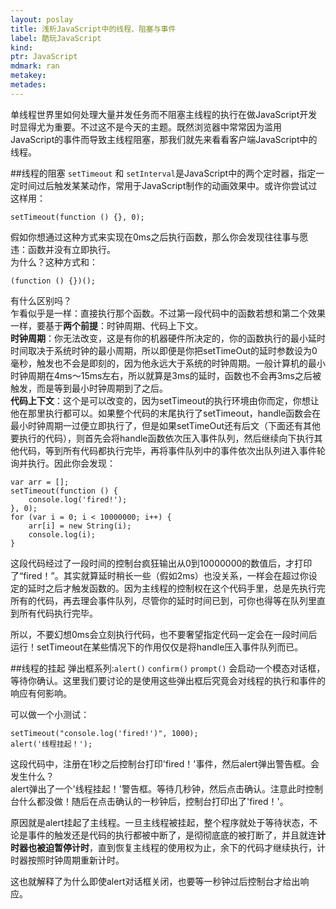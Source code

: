 ```yaml
---
layout: poslay
title: 浅析JavaScript中的线程、阻塞与事件
label: 酷玩JavaScript
kind: 
ptr: JavaScript
mdmark: ran
metakey:
metades:
---
```


单线程世界里如何处理大量并发任务而不阻塞主线程的执行在做JavaScript开发时显得尤为重要。不过这不是今天的主题。既然浏览器中常常因为滥用JavaScript的事件而导致主线程阻塞，那我们就先来看看客户端JavaScript中的线程。

##线程的阻塞
`setTimeout` 和 `setInterval`是JavaScript中的两个定时器，指定一定时间过后触发某某动作，常用于JavaScript制作的动画效果中。或许你尝试过这样用：

	setTimeout(function () {}, 0);
    
假如你想通过这种方式来实现在0ms之后执行函数，那么你会发现往往事与愿违：函数并没有立即执行。  
为什么？这种方式和：
	
    (function () {})();
    
有什么区别吗？  
乍看似乎是一样：直接执行那个函数。不过第一段代码中的函数若想和第二个效果一样，要基于**两个前提**：时钟周期、代码上下文。  
**时钟周期**：你无法改变，这是有你的机器硬件所决定的，你的函数执行的最小延时时间取决于系统时钟的最小周期，所以即便是你把setTimeOut的延时参数设为0毫秒，触发也不会是即刻的，因为他永远大于系统的时钟周期。一般计算机的最小时钟周期在4ms～15ms左右，所以就算是3ms的延时，函数也不会再3ms之后被触发，而是等到最小时钟周期到了之后。  
**代码上下文**：这个是可以改变的，因为setTimeout的执行环境由你而定，你想让他在那里执行都可以。如果整个代码的末尾执行了setTimeout，handle函数会在最小时钟周期一过便立即执行了，但是如果setTimeOut还有后文（下面还有其他要执行的代码），则首先会将handle函数依次压入事件队列，然后继续向下执行其他代码，等到所有代码都执行完毕，再将事件队列中的事件依次出队列进入事件轮询并执行。因此你会发现：

	var arr = [];
    setTimeout(function () {
    	console.log('fired!');
    }, 0);
    for (var i = 0; i < 10000000; i++) {
    	arr[i] = new String(i);
        console.log(i);
    }
    
这段代码经过了一段时间的控制台疯狂输出从0到10000000的数值后，才打印了“fired！”。其实就算延时稍长一些（假如2ms）也没关系，一样会在超过你设定的延时之后才触发函数的。因为主线程的控制权在这个代码手里，总是先执行完所有的代码，再去理会事件队列，尽管你的延时时间已到，可你也得等在队列里直到所有代码执行完毕。

所以，不要幻想0ms会立刻执行代码，也不要奢望指定代码一定会在一段时间后运行！setTimeout在某些情况下的作用仅仅是将handle压入事件队列而已。

##线程的挂起
弹出框系列:`alert()` `confirm()` `prompt()` 会启动一个模态对话框，等待你确认。这里我们要讨论的是使用这些弹出框后究竟会对线程的执行和事件的响应有何影响。

可以做一个小测试：

	setTimeout("console.log('fired!')", 1000); 
    alert('线程挂起！');

这段代码中，注册在1秒之后控制台打印'fired！'事件，然后alert弹出警告框。会发生什么？  
alert弹出了一个'线程挂起！'警告框。等待几秒钟，然后点击确认。注意此时控制台什么都没做！随后在点击确认的一秒钟后，控制台打印出了'fired！'。  

原因就是alert挂起了主线程。一旦主线程被挂起，整个程序就处于等待状态，不论是事件的触发还是代码的执行都被中断了，是彻彻底底的被打断了，并且就连**计时器也被迫暂停计时**，直到恢复主线程的使用权为止，余下的代码才继续执行，计时器按照时钟周期重新计时。

这也就解释了为什么即使alert对话框关闭，也要等一秒钟过后控制台才给出响应。


